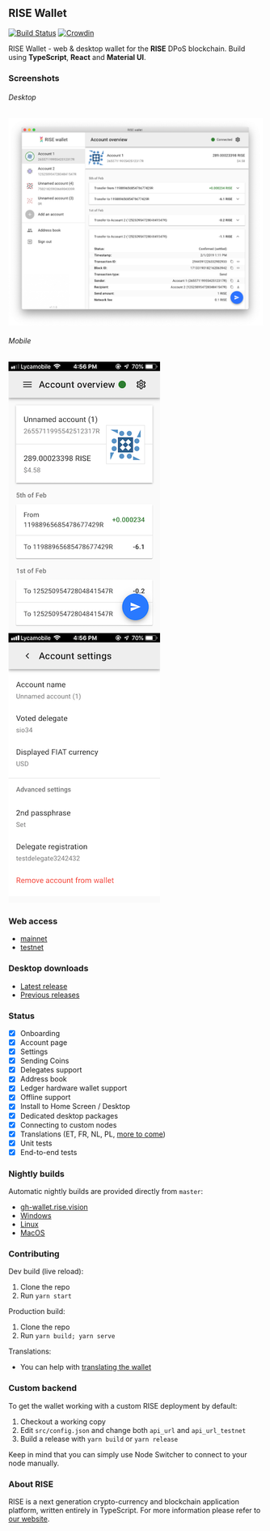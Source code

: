 ## RISE Wallet

[![Build Status](https://travis-ci.org/RiseVision/rise-react-wallet.svg?branch=master)](https://travis-ci.org/RiseVision/rise-react-wallet)
[![Crowdin](https://d322cqt584bo4o.cloudfront.net/rise-web-wallet/localized.svg)](https://crowdin.com/project/rise-web-wallet)

RISE Wallet - web & desktop wallet for the **RISE** DPoS blockchain. Build using **TypeScript**, **React** and **Material UI**.

### Screenshots

###### Desktop

![desktop](docs/desktop.png)

###### Mobile

![mobile](docs/mobile-1.png)
![mobile settings](docs/mobile-2.png)

### Web access

- [mainnet](https://wallet-beta.rise.vision/)
- [testnet](https://twallet-beta.rise.vision/)

### Desktop downloads

- [Latest release](https://github.com/RiseVision/rise-react-wallet/releases/latest)
- [Previous releases](https://github.com/RiseVision/rise-react-wallet/releases)

### Status

- [x] Onboarding
- [x] Account page
- [x] Settings
- [x] Sending Coins
- [x] Delegates support
- [x] Address book
- [x] Ledger hardware wallet support
- [x] Offline support
- [x] Install to Home Screen / Desktop
- [x] Dedicated desktop packages
- [x] Connecting to custom nodes
- [x] Translations (ET, FR, NL, PL, [more to come](https://github.com/RiseVision/rise-react-wallet/blob/master/docs/managing-translations.md))
- [x] Unit tests
- [x] End-to-end tests

### Nightly builds

Automatic nightly builds are provided directly from `master`:

- [gh-wallet.rise.vision](https://gh-wallet.rise.vision/)
- [Windows](https://gh-wallet.rise.vision/rise-wallet-win-nightly.zip)
- [Linux](https://gh-wallet.rise.vision/rise-wallet-linux-nightly.tar.gz)
- [MacOS](https://gh-wallet.rise.vision/rise-wallet-macos-nightly.tar.gz)

### Contributing

Dev build (live reload):

1.  Clone the repo
1.  Run `yarn start`

Production build:

1.  Clone the repo
1.  Run `yarn build; yarn serve`

Translations:

- You can help with [translating the wallet](https://github.com/RiseVision/rise-react-wallet/blob/master/docs/managing-translations.md)

### Custom backend

To get the wallet working with a custom RISE deployment by default:

1.  Checkout a working copy
1.  Edit `src/config.json` and change both `api_url` and `api_url_testnet`
1.  Build a release with `yarn build` or `yarn release`

Keep in mind that you can simply use Node Switcher to connect to your node manually.

### About RISE

RISE is a next generation crypto-currency and blockchain application platform, written entirely in TypeScript. For more information please refer to [our website](https://rise.vision/).
